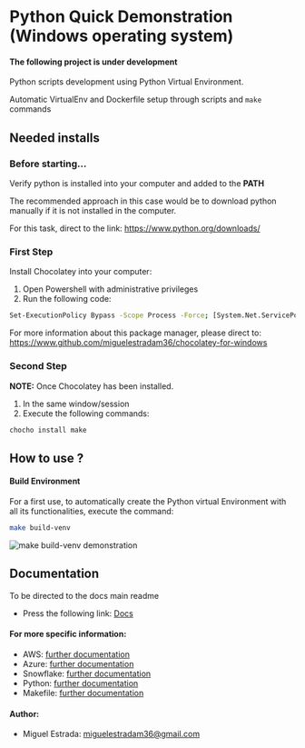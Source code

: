 # Python Quick Demonstration (Windows operating system)

#### The following project is under development

Python scripts development using Python Virtual Environment.

Automatic VirtualEnv and Dockerfile setup through scripts and `make`  commands

## Needed installs

### Before starting...

Verify python is installed into your computer and added to the **PATH**

The recommended approach in this case would be to download python manually if it is not installed in the computer.

For this task, direct to the link: https://www.python.org/downloads/

### First Step

Install Chocolatey into your computer:
1. Open Powershell with administrative privileges
2. Run the following code:
```bash
Set-ExecutionPolicy Bypass -Scope Process -Force; [System.Net.ServicePointManager]::SecurityProtocol = [System.Net.ServicePointManager]::SecurityProtocol -bor 3072; iex ((New-Object System.Net.WebClient).DownloadString('https://community.chocolatey.org/install.ps1'))
```

For more information about this package manager, please direct to: https://www.github.com/miguelestradam36/chocolatey-for-windows 

### Second Step

**NOTE:** Once Chocolatey has been installed.
1. In the same window/session
2. Execute the following commands:

```bash
chocho install make
```

## How to use ?

#### Build Environment

For a first use, to automatically create the Python virtual Environment with all its functionalities, execute the command:

```bash
make build-venv
```

![make build-venv demonstration](docs/Images/build-venv.png "Example")

## Documentation 
To be directed to the docs main readme
- Press the following link: [Docs](docs/)

#### For more specific information:

- AWS: [further documentation](docs/AWS.md)
- Azure: [further documentation](docs/Azure.md)
- Snowflake: [further documentation](docs/Snowflake.md)
- Python: [further documentation](docs/Python.md)
- Makefile: [further documentation](docs/Makefile.md)

#### Author:

- Miguel Estrada: miguelestradam36@gmail.com